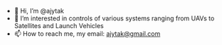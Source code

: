 - 👋 Hi, I’m @ajytak
- 👀 I’m interested in controls of various systems ranging from UAVs to Satellites and Launch Vehicles
- 📫 How to reach me, my email: ajytak@gmail.com
                   

<!---
ajytak/ajytak is a ✨ special ✨ repository because its `README.md` (this file) appears on your GitHub profile.
You can click the Preview link to take a look at your changes.
--->
